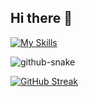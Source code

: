## Hi there 👋



[![My Skills](https://skillicons.dev/icons?i=css,js,html,php,mysql,laravel,phpstorm,linux,angular,laravel,npm,postman&theme=dark)](https://skillicons.dev)



<picture>
  <source media="(prefers-color-scheme: dark)" srcset="https://github.com/shuguroff/shuguroff/blob/output/github-contribution-grid-snake-dark.svg" />
  <source media="(prefers-color-scheme: light)" srcset="https://github.com/shuguroff/shuguroff/blob/output/github-contribution-grid-snake.svg" />
  <img alt="github-snake" src="github-snake.svg" />
</picture>



[![GitHub Streak](https://streak-stats.demolab.com?user=shuguroff&theme=transparent&locale=ru&date_format=j%20M%5B%20Y%5D)](https://git.io/streak-stats)
